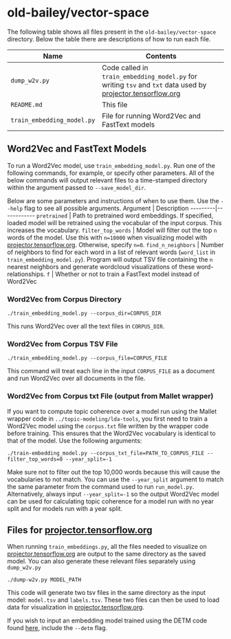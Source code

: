 # old-bailey/vector-space

The following table shows all files present in the `old-bailey/vector-space` directory. Below the table there are descriptions of how to run each file.

Name | Contents
-------|-------
`dump_w2v.py` | Code called in `train_embedding_model.py` for writing `tsv` and `txt` data used by [projector.tensorflow.org](projector.tensorflow.org)
`README.md` | This file
`train_embedding_model.py` | File for running Word2Vec and FastText models

## Word2Vec and FastText Models

To run a Word2Vec model, use `train_embedding_model.py`. Run one of the following commands, for example, or specify other parameters. All of the below commands will output relevant files to a time-stamped directory within the argument passed to `--save_model_dir`.

Below are some parameters and instructions of when to use them. Use the `--help` flag to see all possible arguments.
Argument | Description
---------|------------
`pretrained` | Path to pretrained word embeddings. If specified, loaded model will be retrained using the vocabular of the input corpus. This increases the vocabulary.
`filter_top_words` | Model will filter out the top `n` words of the model. Use this with `n=10000` when visualizing model with [projector.tensorflow.org](projector.tensorflow.org). Otherwise, specify `n=0`.
`find_n_neighbors` | Number of neighbors to find for each word in a list of relevant words (`word_list` in `train_embedding_model.py`). Program will output TSV file containing the `n` nearest neighbors and generate wordcloud visualizations of these word-relationships.
`f` | Whether or not to train a FastText model instead of Word2Vec

### Word2Vec from Corpus Directory
```
./train_embedding_model.py --corpus_dir=CORPUS_DIR
````

This runs Word2Vec over all the text files in `CORPUS_DIR`.

### Word2Vec from Corpus TSV File
```
./train_embedding_model.py --corpus_file=CORPUS_FILE
````

This command will treat each line in the input `CORPUS_FILE` as a document and run Word2Vec over all documents in the file.

### Word2Vec from Corpus txt File (output from Mallet wrapper)

If you want to compute topic coherence over a model run using the Mallet wrapper code in `../topic-modeling/lda-tools`, you first need to train a Word2Vec model using the `corpus.txt` file written by the wrapper code before training. This ensures that the Word2Vec vocabulary is identical to that of the model. Use the following arguments:

```
./train-embedding_model.py --corpus_txt_file=PATH_TO_CORPUS_FILE --filter_top_words=0 --year_split=-1
```
Make sure not to filter out the top 10,000 words because this will cause the vocabularies to not match. You can use the `--year_split` argument to match the same parameter from the command used to run `run_model.py`. Alternatively, always input `--year_split=-1` so the output Word2Vec model can be used for calculating topic coherence for a model run with no year split and for models run with a year split.


## Files for [projector.tensorflow.org](projector.tensorflow.org)

When running `train_embeddings.py`, all the files needed to visualize on [projector.tensorflow.org](projector.tensorflow.org) are output to the same directory as the saved model. You can also generate these relevant files separately using `dump_w2v.py`

```
./dump-w2v.py MODEL_PATH
```

This code will generate two tsv files in the same directory as the input model: `model.tsv` and `labels.tsv`. These two files can then be used to load data for visualization in [projector.tensorflow.org](projector.tensorflow.org).

If you wish to input an embedding model trained using the DETM code found [here](https://github.com/charlottelambert/DETM), include the `--detm` flag.
